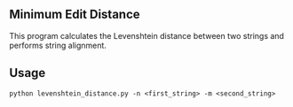 ## Minimum Edit Distance

This program calculates the Levenshtein distance between two strings and performs string alignment.

## Usage

```shell
python levenshtein_distance.py -n <first_string> -m <second_string>
```
